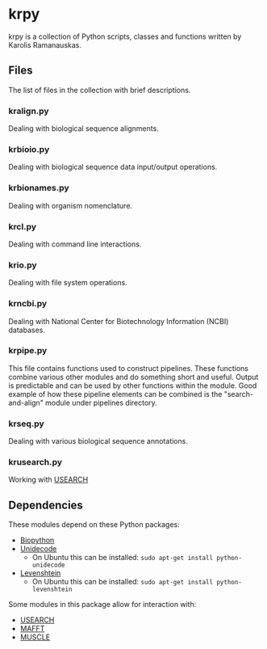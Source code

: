 # krpy

krpy is a collection of Python scripts, classes and functions written by Karolis Ramanauskas.

## Files

The list of files in the collection with brief descriptions.

### kralign.py

Dealing with biological sequence alignments.

### krbioio.py

Dealing with biological sequence data input/output operations.

### krbionames.py

Dealing with organism nomenclature.

### krcl.py

Dealing with command line interactions.

### krio.py

Dealing with file system operations.

### krncbi.py

Dealing with National Center for Biotechnology Information (NCBI) databases.

### krpipe.py

This file contains functions used to construct pipelines. These functions combine various other modules and do something short and useful. Output is predictable and can be used by other functions within the module. Good example of how these pipeline elements can be combined is the "search-and-align" module under pipelines directory.

### krseq.py

Dealing with various biological sequence annotations.

### krusearch.py

Working with [USEARCH](http://drive5.com/usearch)

## Dependencies

These modules depend on these Python packages:

* [Biopython](http://biopython.org)
* [Unidecode](http://pypi.python.org/pypi/Unidecode)
	* On Ubuntu this can be installed: `sudo apt-get install python-unidecode`
* [Levenshtein](https://pypi.python.org/pypi/python-Levenshtein)
	* On Ubuntu this can be installed: `sudo apt-get install python-levenshtein`

Some modules in this package allow for interaction with:

* [USEARCH](http://drive5.com/usearch)
* [MAFFT](http://mafft.cbrc.jp/alignment/software)
* [MUSCLE](http://www.drive5.com/muscle)
